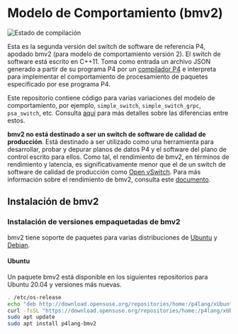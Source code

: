 # Modelo de Comportamiento (bmv2)

![Estado de compilación](https://github.com/p4lang/behavioral-model/workflows/Test/badge.svg?branch=main)

Esta es la segunda versión del switch de software de referencia P4, apodado bmv2 (para modelo de comportamiento versión 2). El switch de software está escrito en C++11. Toma como entrada un archivo JSON generado a partir de su programa P4 por un [compilador P4](https://github.com/p4lang/p4c) e interpreta para implementar el comportamiento de procesamiento de paquetes especificado por ese programa P4.

Este repositorio contiene código para varias variaciones del modelo de comportamiento, por ejemplo, `simple_switch`, `simple_switch_grpc`, `psa_switch`, etc. Consulta [aquí](targets/README.md) para más detalles sobre las diferencias entre estos.

**bmv2 no está destinado a ser un switch de software de calidad de producción**. Está destinado a ser utilizado como una herramienta para desarrollar, probar y depurar planos de datos P4 y el software del plano de control escrito para ellos. Como tal, el rendimiento de bmv2, en términos de rendimiento y latencia, es significativamente menor que el de un switch de software de calidad de producción como [Open vSwitch](https://www.openvswitch.org/). Para más información sobre el rendimiento de bmv2, consulta este [documento](docs/performance.md).

## Instalación de bmv2

### Instalación de versiones empaquetadas de bmv2

bmv2 tiene soporte de paquetes para varias distribuciones de [Ubuntu](#ubuntu) y [Debian](#debian).

#### Ubuntu

Un paquete bmv2 está disponible en los siguientes repositorios para Ubuntu 20.04 y versiones más nuevas.

```bash
. /etc/os-release
echo "deb http://download.opensuse.org/repositories/home:/p4lang/xUbuntu_${VERSION_ID}/ /" | sudo tee /etc/apt/sources.list.d/home:p4lang.list
curl -fsSL "https://download.opensuse.org/repositories/home:/p4lang/xUbuntu_${VERSION_ID}/Release.key" | gpg --dearmor | sudo tee /etc/apt/trusted.gpg.d/home_p4lang.gpg > /dev/null
sudo apt update
sudo apt install p4lang-bmv2
```
